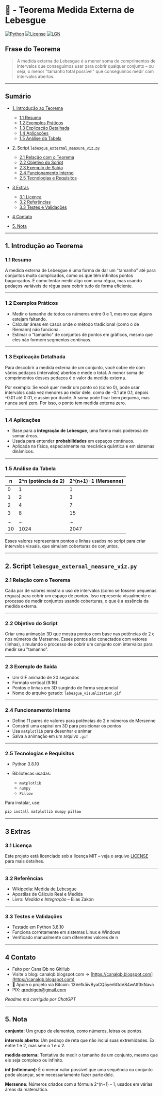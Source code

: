 # 📏 - Teorema Medida Externa de Lebesgue

[![Python](https://img.shields.io/badge/Python-3.8.10-blue.svg)](https://www.python.org/)
[![License](https://img.shields.io/badge/license-MIT-green)](LICENSE)
[![LGN](https://img.shields.io/badge/Teorema-Medida%20Externa%20de%20Lebesgue-ff69b4.svg)](https://en.wikipedia.org/wiki/Lebesgue_measure)

## Frase do Teorema

> A medida externa de Lebesgue é a menor soma de comprimentos de intervalos que conseguimos usar para cobrir qualquer conjunto – ou seja, o menor "tamanho total possível" que conseguimos medir com intervalos abertos.

---

## Sumário

* [1. Introdução ao Teorema](#1-introdução-ao-teorema)

  * [1.1 Resumo](#11-resumo)
  * [1.2 Exemplos Práticos](#12-exemplos-práticos)
  * [1.3 Explicação Detalhada](#13-explicação-detalhada)
  * [1.4 Aplicações](#14-aplicações)
  * [1.5 Análise da Tabela](#15-análise-da-tabela)
* [2. Script `lebesgue_external_measure_viz.py`](#2-script-lebesgue_external_measure_vizpy)

  * [2.1 Relação com o Teorema](#21-relação-com-o-teorema)
  * [2.2 Objetivo do Script](#22-objetivo-do-script)
  * [2.3 Exemplo de Saída](#23-exemplo-de-saída)
  * [2.4 Funcionamento Interno](#24-funcionamento-interno)
  * [2.5 Tecnologias e Requisitos](#25-tecnologias-e-requisitos)
* [3 Extras](#3-extras)

  * [3.1 Licença](#31-licença)
  * [3.2 Referências](#32-referencias)
  * [3.3 Testes e Validações](#33-testes-e-validações)
* [4 Contato](#4-contato)
* [5. Nota](#5-nota)

---

## 1. Introdução ao Teorema

### 1.1 Resumo

A medida externa de Lebesgue é uma forma de dar um "tamanho" até para conjuntos muito complicados, como os que têm infinitos pontos bagunçados. É como tentar medir algo com uma régua, mas usando pedaços variáveis de régua para cobrir tudo de forma eficiente.

---

### 1.2 Exemplos Práticos

* Medir o tamanho de todos os números entre 0 e 1, mesmo que alguns estejam faltando.
* Calcular áreas em casos onde o método tradicional (como o de Riemann) não funciona.
* Estimar o "tamanho" de conjuntos de pontos em gráficos, mesmo que eles não formem segmentos contínuos.

---

### 1.3 Explicação Detalhada

Para descobrir a medida externa de um conjunto, você cobre ele com vários pedaços (intervalos) abertos e mede o total. A menor soma de comprimentos desses pedaços é o valor da medida externa.

Por exemplo:
Se você quer medir um ponto só (como 0), pode usar intervalos cada vez menores ao redor dele, como de -0.1 até 0.1, depois -0.01 até 0.01, e assim por diante. A soma pode ficar bem pequena, mas nunca será zero. Por isso, o ponto tem medida externa zero.

---

### 1.4 Aplicações

* Base para a **integração de Lebesgue**, uma forma mais poderosa de somar áreas.
* Usada para entender **probabilidades** em espaços contínuos.
* Aplicada na física, especialmente na mecânica quântica e em sistemas dinâmicos.

---

### 1.5 Análise da Tabela

| n   | 2^n (potência de 2) | 2^(n+1)-1 (Mersenne) |
| --- | ------------------- | -------------------- |
| 0   | 1                   | 1                    |
| 1   | 2                   | 3                    |
| 2   | 4                   | 7                    |
| 3   | 8                   | 15                   |
| ... | ...                 | ...                  |
| 10  | 1024                | 2047                 |

Esses valores representam pontos e linhas usados no script para criar intervalos visuais, que simulam coberturas de conjuntos.

---

## 2. Script `lebesgue_external_measure_viz.py`

### 2.1 Relação com o Teorema

Cada par de valores mostra o uso de intervalos (como se fossem pequenas réguas) para cobrir um espaço de pontos. Isso representa visualmente o processo de medir conjuntos usando coberturas, o que é a essência da medida externa.

---

### 2.2 Objetivo do Script

Criar uma animação 3D que mostra pontos com base nas potências de 2 e nos números de Mersenne. Esses pontos são conectados com vetores (linhas), simulando o processo de cobrir um conjunto com intervalos para medir seu "tamanho".

---

### 2.3 Exemplo de Saída

* Um GIF animado de 20 segundos
* Formato vertical (9:16)
* Pontos e linhas em 3D surgindo de forma sequencial
* Nome do arquivo gerado: `lebesgue_visualization.gif`

---

### 2.4 Funcionamento Interno

* Define 11 pares de valores para potências de 2 e números de Mersenne
* Constrói uma espiral em 3D para posicionar os pontos
* Usa `matplotlib` para desenhar e animar
* Salva a animação em um arquivo `.gif`

---

### 2.5 Tecnologias e Requisitos

* Python 3.8.10
* Bibliotecas usadas:

  * `matplotlib`
  * `numpy`
  * `Pillow`

Para instalar, use:

```bash
pip install matplotlib numpy pillow
```

---

## 3 Extras

### 3.1 Licença

Este projeto está licenciado sob a licença MIT – veja o arquivo [LICENSE](LICENSE) para mais detalhes.

---

### 3.2 Referências

* Wikipedia: [Medida de Lebesgue](https://en.wikipedia.org/wiki/Lebesgue_measure)
* Apostilas de Cálculo Real e Medida
* Livro: *Medida e Integração* – Elias Zakon

---

### 3.3 Testes e Validações

* Testado em Python 3.8.10
* Funciona corretamente em sistemas Linux e Windows
* Verificado manualmente com diferentes valores de n

---

## 4 Contato

* Feito por CanalQb no GitHub
* Visite o blog: canalqb.blogspot.com → [https://canalqb.blogspot.com](https://canalqb.blogspot.com)
* 💸 Apoie o projeto via Bitcoin: 13Ve1k5ivByaCQ5yer6GoV84wAtf3kNava
* PIX: [qrodrigob@gmail.com](mailto:qrodrigob@gmail.com)

*Readme.md corrigido por ChatGPT*

---

## 5. Nota

**conjunto:**
Um grupo de elementos, como números, letras ou pontos.

**intervalo aberto:**
Um pedaço de reta que não inclui suas extremidades. Ex: entre 1 e 2, mas sem o 1 e o 2.

**medida externa:**
Tentativa de medir o tamanho de um conjunto, mesmo que ele seja complexo ou infinito.

**inf (infinimum):**
É o menor valor possível que uma sequência ou conjunto pode alcançar, sem necessariamente fazer parte dele.

**Mersenne:**
Números criados com a fórmula 2^(n+1) - 1, usados em várias áreas da matemática.
